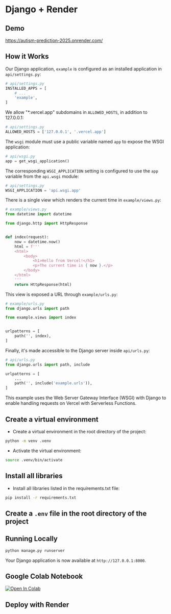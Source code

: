 # Django + Render

## Demo

https://autism-prediction-2025.onrender.com/

## How it Works

Our Django application, `example` is configured as an installed application in `api/settings.py`:

```python
# api/settings.py
INSTALLED_APPS = [
    # ...
    'example',
]
```

We allow "\*.vercel.app" subdomains in `ALLOWED_HOSTS`, in addition to 127.0.0.1:

```python
# api/settings.py
ALLOWED_HOSTS = ['127.0.0.1', '.vercel.app']
```

The `wsgi` module must use a public variable named `app` to expose the WSGI application:

```python
# api/wsgi.py
app = get_wsgi_application()
```

The corresponding `WSGI_APPLICATION` setting is configured to use the `app` variable from the `api.wsgi` module:

```python
# api/settings.py
WSGI_APPLICATION = 'api.wsgi.app'
```

There is a single view which renders the current time in `example/views.py`:

```python
# example/views.py
from datetime import datetime

from django.http import HttpResponse


def index(request):
    now = datetime.now()
    html = f'''
    <html>
        <body>
            <h1>Hello from Vercel!</h1>
            <p>The current time is { now }.</p>
        </body>
    </html>
    '''
    return HttpResponse(html)
```

This view is exposed a URL through `example/urls.py`:

```python
# example/urls.py
from django.urls import path

from example.views import index


urlpatterns = [
    path('', index),
]
```

Finally, it's made accessible to the Django server inside `api/urls.py`:

```python
# api/urls.py
from django.urls import path, include

urlpatterns = [
    ...
    path('', include('example.urls')),
]
```

This example uses the Web Server Gateway Interface (WSGI) with Django to enable handling requests on Vercel with Serverless Functions.

## Create a virtual environment

- Create a virtual environment in the root directory of the project:

```bash
python -m venv .venv
```

- Activate the virtual environment:

```bash
source .venv/bin/activate
```

## Install all libraries

- Install all libraries listed in the requirements.txt file:

```bash
pip install -r requirements.txt
```

## Create a `.env` file in the root directory of the project

## Running Locally

```bash
python manage.py runserver
```

Your Django application is now available at `http://127.0.0.1:8000`.

## Google Colab Notebook

[![Open In Colab](https://colab.research.google.com/assets/colab-badge.svg)](https://colab.research.google.com/drive/1WW-IxgT9LA3Nf52Tiu29kcGeC-Du8jew?usp=sharing)

## Deploy with Render


